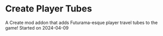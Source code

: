 # Create Player Tubes

A Create mod addon that adds Futurama-esque player travel tubes to the game!
Started on 2024-04-09